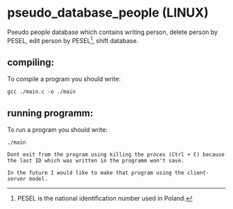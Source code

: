# pseudo_database_people (LINUX)
Pseudo people database which contains writing person, delete person by PESEL, edit person by PESEL[^1], shift database.

## compiling:
To compile a program you should write:
```
gcc ./main.c -o ./main
```
## running programm:
To run a program you should write:
```
./main
```

`Dont exit from the program using killing the proces (Ctrl + C) because the last ID which was written in the programm won't save.`

`In the future I would like to make that program using the client-server model.`

[^1]: PESEL is the national identification number used in Poland.